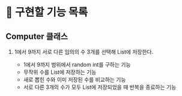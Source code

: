 # 📃 구현할 기능 목록

## Computer 클래스
1. 1에서 9까지 서로 다른 임의의 수 3개를 선택해 List<Integer>에 저장한다.
    - 1에서 9까지 범위에서 random int를 구하는 기능
    - 무작위 수를 List에 저장하는 기능
    - 새로 뽑힌 수와 이미 저장된 수를 비교하는 기능
    - 서로 다른 3개의 수가 모두 List에 저장되었을 때 반복을 종료하는 기능